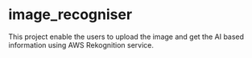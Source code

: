 # image_recogniser
This project enable the users to upload the image and get the AI based information using AWS Rekognition service.
